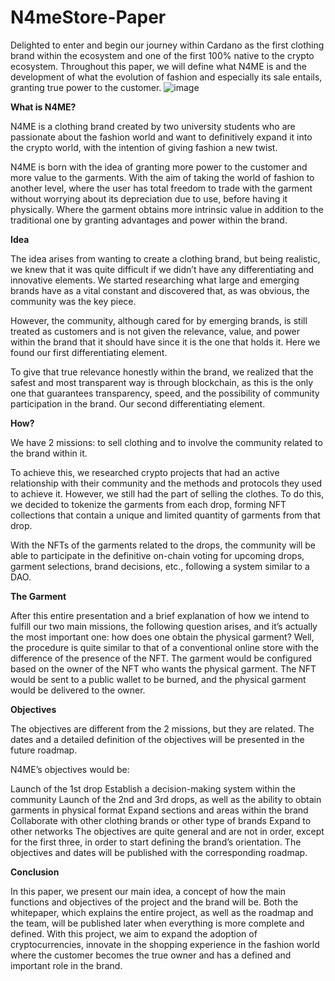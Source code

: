 # N4meStore-Paper
Delighted to enter and begin our journey within Cardano as the first clothing brand within the ecosystem and one of the first 100% native to the crypto ecosystem. Throughout this paper, we will define what N4ME is and the development of what the evolution of fashion and especially its sale entails, granting true power to the customer.
![image](https://github.com/N4mestore/N4meStore-Paper/assets/171026216/176da9d2-b58e-4239-a951-e1968afeee3e)



**What is N4ME?**

N4ME is a clothing brand created by two university students who are passionate about the fashion world and want to definitively expand it into the crypto world, with the intention of giving fashion a new twist.

N4ME is born with the idea of ​​granting more power to the customer and more value to the garments. With the aim of taking the world of fashion to another level, where the user has total freedom to trade with the garment without worrying about its depreciation due to use, before having it physically. Where the garment obtains more intrinsic value in addition to the traditional one by granting advantages and power within the brand.


**Idea**

The idea arises from wanting to create a clothing brand, but being realistic, we knew that it was quite difficult if we didn’t have any differentiating and innovative elements. We started researching what large and emerging brands have as a vital constant and discovered that, as was obvious, the community was the key piece.

However, the community, although cared for by emerging brands, is still treated as customers and is not given the relevance, value, and power within the brand that it should have since it is the one that holds it. Here we found our first differentiating element.

To give that true relevance honestly within the brand, we realized that the safest and most transparent way is through blockchain, as this is the only one that guarantees transparency, speed, and the possibility of community participation in the brand. Our second differentiating element.


**How?**

We have 2 missions: to sell clothing and to involve the community related to the brand within it.

To achieve this, we researched crypto projects that had an active relationship with their community and the methods and protocols they used to achieve it. However, we still had the part of selling the clothes. To do this, we decided to tokenize the garments from each drop, forming NFT collections that contain a unique and limited quantity of garments from that drop.

With the NFTs of the garments related to the drops, the community will be able to participate in the definitive on-chain voting for upcoming drops, garment selections, brand decisions, etc., following a system similar to a DAO.


**The Garment**

After this entire presentation and a brief explanation of how we intend to fulfill our two main missions, the following question arises, and it’s actually the most important one: how does one obtain the physical garment? Well, the procedure is quite similar to that of a conventional online store with the difference of the presence of the NFT. The garment would be configured based on the owner of the NFT who wants the physical garment. The NFT would be sent to a public wallet to be burned, and the physical garment would be delivered to the owner.


**Objectives**

The objectives are different from the 2 missions, but they are related. The dates and a detailed definition of the objectives will be presented in the future roadmap.

N4ME’s objectives would be:

Launch of the 1st drop
Establish a decision-making system within the community
Launch of the 2nd and 3rd drops, as well as the ability to obtain garments in physical format
Expand sections and areas within the brand
Collaborate with other clothing brands or other type of brands
Expand to other networks
The objectives are quite general and are not in order, except for the first three, in order to start defining the brand’s orientation. The objectives and dates will be published with the corresponding roadmap.


**Conclusion**

In this paper, we present our main idea, a concept of how the main functions and objectives of the project and the brand will be. Both the whitepaper, which explains the entire project, as well as the roadmap and the team, will be published later when everything is more complete and defined. With this project, we aim to expand the adoption of cryptocurrencies, innovate in the shopping experience in the fashion world where the customer becomes the true owner and has a defined and important role in the brand.
